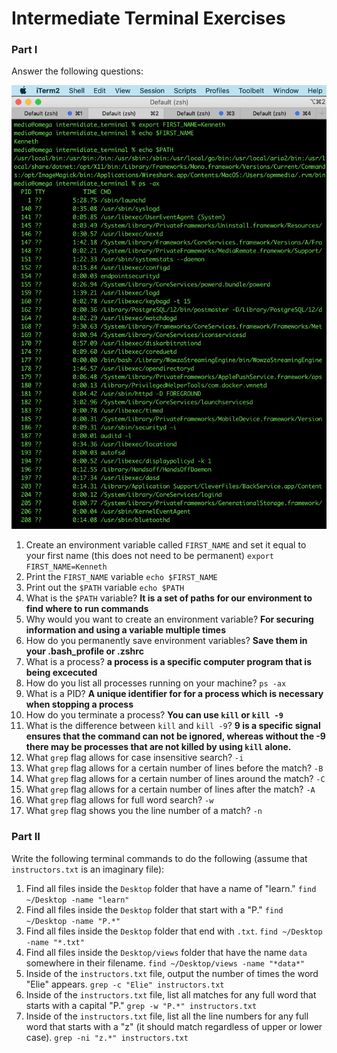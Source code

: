 # Intermediate Terminal Exercises

### Part I

Answer the following questions:

![Screenshot](part1.png)

1. Create an environment variable called `FIRST_NAME` and set it equal to your first name (this does not need to be permanent) `export FIRST_NAME=Kenneth`
2. Print the `FIRST_NAME` variable `echo $FIRST_NAME`
3. Print out the `$PATH` variable `echo $PATH`
4. What is the `$PATH` variable? **It is a set of paths for our environment to find where to run commands**
5. Why would you want to create an environment variable? **For securing information and using a variable multiple times**
6. How do you permanently save environment variables? **Save them in your .bash_profile or .zshrc**
7. What is a process? **a process is a specific computer program that is being excecuted**
8. How do you list all processes running on your machine? `ps -ax`
9. What is a PID? **A unique identifier for for a process which is necessary when stopping a process**
10. How do you terminate a process? **You can use `kill` or `kill -9`**
11. What is the difference between `kill` and `kill -9`? **9 is a specific signal ensures that the command can not be ignored, whereas without the -9 there may be processes that are not killed by using `kill` alone.**
12. What `grep` flag allows for case insensitive search? `-i`
13. What `grep` flag allows for a certain number of lines before the match? `-B`
14. What `grep` flag allows for a certain number of lines around the match? `-C`
15. What `grep` flag allows for a certain number of lines after the match? `-A`
16. What `grep` flag allows for full word search? `-w`
17. What `grep` flag shows you the line number of a match? `-n`

### Part II

Write the following terminal commands to do the following (assume that `instructors.txt` is an imaginary file):

1. Find all files inside the `Desktop` folder that have a name of "learn." `find ~/Desktop -name "learn"`
2. Find all files inside the `Desktop` folder that start with a "P." `find ~/Desktop -name "P.*" `
3. Find all files inside the `Desktop` folder that end with `.txt`. `find ~/Desktop -name "*.txt" `
3. Find all files inside the `Desktop/views` folder that have the name `data` somewhere in their filename. `find ~/Desktop/views -name "*data*" `
4. Inside of the `instructors.txt` file, output the number of times the word "Elie" appears. `grep -c "Elie" instructors.txt`
4. Inside of the `instructors.txt` file, list all matches for any full word that starts with a capital "P." `grep -w "P.*" instructors.txt`
5. Inside of the `instructors.txt` file, list all the line numbers for any full word that starts with a "z" (it should match regardless of upper or lower case). `grep -ni "z.*" instructors.txt`

